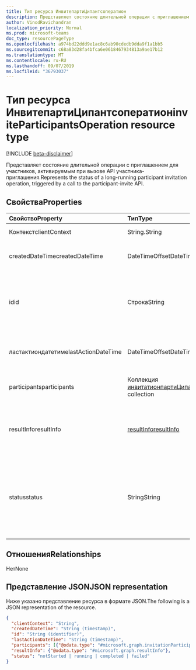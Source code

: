 ```yaml
---
title: Тип ресурса ИнвитепартиЦипантсоператион
description: Представляет состояние длительной операции с приглашением для участников, активируемым при вызове API участника-приглашения.
author: VinodRavichandran
localization_priority: Normal
ms.prod: microsoft-teams
doc_type: resourcePageType
ms.openlocfilehash: a974bd22ddd9e1ac8c6ab90cdedb9dda9f1a1bb5
ms.sourcegitcommit: c68a83d28fa4bfca6e0618467934813a9ae17b12
ms.translationtype: MT
ms.contentlocale: ru-RU
ms.lasthandoff: 09/07/2019
ms.locfileid: "36793037"
---
```

# <a name="inviteparticipantsoperation-resource-type"></a><span data-ttu-id="dc489-103">Тип ресурса ИнвитепартиЦипантсоператион</span><span class="sxs-lookup"><span data-stu-id="dc489-103">inviteParticipantsOperation resource type</span></span>

[!INCLUDE [beta-disclaimer](../../includes/beta-disclaimer.md)]

<span data-ttu-id="dc489-104">Представляет состояние длительной операции с приглашением для участников, активируемым при вызове API участника-приглашения.</span><span class="sxs-lookup"><span data-stu-id="dc489-104">Represents the status of a long-running participant invitation operation, triggered by a call to the participant-invite API.</span></span>

## <a name="properties"></a><span data-ttu-id="dc489-105">Свойства</span><span class="sxs-lookup"><span data-stu-id="dc489-105">Properties</span></span>

| <span data-ttu-id="dc489-106">Свойство</span><span class="sxs-lookup"><span data-stu-id="dc489-106">Property</span></span>                       | <span data-ttu-id="dc489-107">Тип</span><span class="sxs-lookup"><span data-stu-id="dc489-107">Type</span></span>                        | <span data-ttu-id="dc489-108">Описание</span><span class="sxs-lookup"><span data-stu-id="dc489-108">Description</span></span>                                                                                                                                       |
| :----------------------------- | :---------------------------| :-------------------------------------------------------------------------------------------------------------------------------------------------|
| <span data-ttu-id="dc489-109">Контекст</span><span class="sxs-lookup"><span data-stu-id="dc489-109">clientContext</span></span>                  | <span data-ttu-id="dc489-110">String.</span><span class="sxs-lookup"><span data-stu-id="dc489-110">String</span></span>                      | <span data-ttu-id="dc489-111">Контекст клиента.</span><span class="sxs-lookup"><span data-stu-id="dc489-111">The client context.</span></span>                                                                                                                               |
| <span data-ttu-id="dc489-112">createdDateTime</span><span class="sxs-lookup"><span data-stu-id="dc489-112">createdDateTime</span></span>                | <span data-ttu-id="dc489-113">DateTimeOffset</span><span class="sxs-lookup"><span data-stu-id="dc489-113">DateTimeOffset</span></span>              | <span data-ttu-id="dc489-114">Время создания записи.</span><span class="sxs-lookup"><span data-stu-id="dc489-114">The time when the recording was created.</span></span>                                                                                                          |
| <span data-ttu-id="dc489-115">id</span><span class="sxs-lookup"><span data-stu-id="dc489-115">id</span></span>                             | <span data-ttu-id="dc489-116">Строка</span><span class="sxs-lookup"><span data-stu-id="dc489-116">String</span></span>                      | <span data-ttu-id="dc489-117">Идентификатор операции сервера. Только для чтения.</span><span class="sxs-lookup"><span data-stu-id="dc489-117">The server operation id. Read-only.</span></span> <span data-ttu-id="dc489-118">Создается сервером.</span><span class="sxs-lookup"><span data-stu-id="dc489-118">Server generated.</span></span>                                                                                             |
| <span data-ttu-id="dc489-119">ластактиондатетиме</span><span class="sxs-lookup"><span data-stu-id="dc489-119">lastActionDateTime</span></span>             | <span data-ttu-id="dc489-120">DateTimeOffset</span><span class="sxs-lookup"><span data-stu-id="dc489-120">DateTimeOffset</span></span>              | <span data-ttu-id="dc489-121">Время последнего действия операции.</span><span class="sxs-lookup"><span data-stu-id="dc489-121">The time of the last action of the operation.</span></span>                                                                                                     |
| <span data-ttu-id="dc489-122">participants</span><span class="sxs-lookup"><span data-stu-id="dc489-122">participants</span></span> | <span data-ttu-id="dc489-123">Коллекция [инвитатионпартиЦипантинфо](invitationParticipantInfo.md)</span><span class="sxs-lookup"><span data-stu-id="dc489-123">[invitationParticipantInfo](invitationParticipantInfo.md) collection</span></span> | <span data-ttu-id="dc489-124">Участники, которые необходимо пригласить.</span><span class="sxs-lookup"><span data-stu-id="dc489-124">The participants to invite.</span></span> |
| <span data-ttu-id="dc489-125">resultInfo</span><span class="sxs-lookup"><span data-stu-id="dc489-125">resultInfo</span></span>                     | [<span data-ttu-id="dc489-126">resultInfo</span><span class="sxs-lookup"><span data-stu-id="dc489-126">resultInfo</span></span>](resultinfo.md) | <span data-ttu-id="dc489-127">Сведения о результате.</span><span class="sxs-lookup"><span data-stu-id="dc489-127">The result information.</span></span>  <span data-ttu-id="dc489-128">Только для чтения.</span><span class="sxs-lookup"><span data-stu-id="dc489-128">Read-only.</span></span> <span data-ttu-id="dc489-129">Создается сервером.</span><span class="sxs-lookup"><span data-stu-id="dc489-129">Server generated.</span></span>                                                                                             |
| <span data-ttu-id="dc489-130">status</span><span class="sxs-lookup"><span data-stu-id="dc489-130">status</span></span>                         | <span data-ttu-id="dc489-131">String</span><span class="sxs-lookup"><span data-stu-id="dc489-131">String</span></span>                      | <span data-ttu-id="dc489-132">Возможные значения: `notStarted`, `running`, `completed`, `failed`.</span><span class="sxs-lookup"><span data-stu-id="dc489-132">Possible values are: `notStarted`, `running`, `completed`, `failed`.</span></span> <span data-ttu-id="dc489-133">Только для чтения.</span><span class="sxs-lookup"><span data-stu-id="dc489-133">Read-only.</span></span> <span data-ttu-id="dc489-134">Создается сервером.</span><span class="sxs-lookup"><span data-stu-id="dc489-134">Server generated.</span></span>                                                 |

## <a name="relationships"></a><span data-ttu-id="dc489-135">Отношения</span><span class="sxs-lookup"><span data-stu-id="dc489-135">Relationships</span></span>
<span data-ttu-id="dc489-136">Нет</span><span class="sxs-lookup"><span data-stu-id="dc489-136">None</span></span>

## <a name="json-representation"></a><span data-ttu-id="dc489-137">Представление JSON</span><span class="sxs-lookup"><span data-stu-id="dc489-137">JSON representation</span></span>

<span data-ttu-id="dc489-138">Ниже указано представление ресурса в формате JSON.</span><span class="sxs-lookup"><span data-stu-id="dc489-138">The following is a JSON representation of the resource.</span></span>

<!-- {
  "blockType": "resource",
  "optionalProperties": [

  ],
  "@odata.type": "microsoft.graph.inviteParticipantsOperation"
}-->
```json
{
  "clientContext": "String",
  "createdDateTime": "String (timestamp)",
  "id": "String (identifier)",
  "lastActionDateTime": "String (timestamp)",
  "participants": [{"@odata.type": "#microsoft.graph.invitationParticipantInfo"}],
  "resultInfo": {"@odata.type": "#microsoft.graph.resultInfo"},
  "status": "notStarted | running | completed | failed"
}
```

<!-- uuid: 8fcb5dbc-d5aa-4681-8e31-b001d5168d79
2015-10-25 14:57:30 UTC -->
<!-- {
  "type": "#page.annotation",
  "description": "inviteParticipantsOperation resource",
  "keywords": "",
  "section": "documentation",
  "tocPath": "",
  "suppressions": []
}-->
